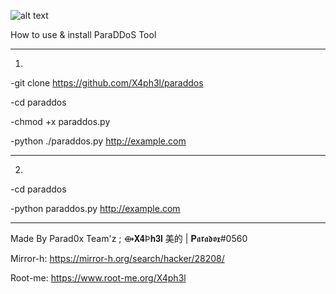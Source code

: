 ![alt text](http://fr.tinypic.com/r/ildqaq)

How to use & install ParaDDoS Tool
______________________________________________________

1.

-git clone https://github.com/X4ph3l/paraddos

-cd paraddos

-chmod +x paraddos.py

-python ./paraddos.py http://example.com

______________________________________________________
2.

-cd paraddos

-python paraddos.py http://example.com


______________________________________________________


Made By Parad0x Team'z ; ⟴𝐗𝟒Þ𝐡𝟑𝐥 美的 | 𝐏𝖆𝖗𝖆𝖉𝖔𝖝#0560

Mirror-h: https://mirror-h.org/search/hacker/28208/

Root-me: https://www.root-me.org/X4ph3l
